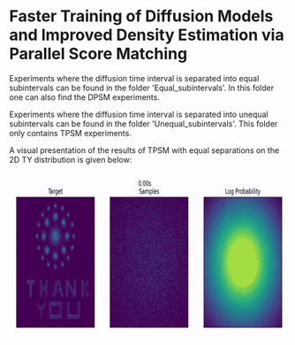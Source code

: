 # Faster Training of Diffusion Models and Improved Density Estimation via Parallel Score Matching

Experiments where the diffusion time interval is separated into equal subintervals can be found in the folder 'Equal_subintervals'. In this folder one can also find the DPSM experiments.

Experiments where the diffusion time interval is separated into unequal subintervals can be found in the folder 'Unequal_subintervals'. This folder only contains TPSM experiments.

A visual presentation of the results of TPSM with equal separations on the 2D TY distribution is given below:
<p align="center">
<img align="middle" src="./assets/Diffusion_TPSM_2D_200.gif" width="800" height="300" />
</p>
